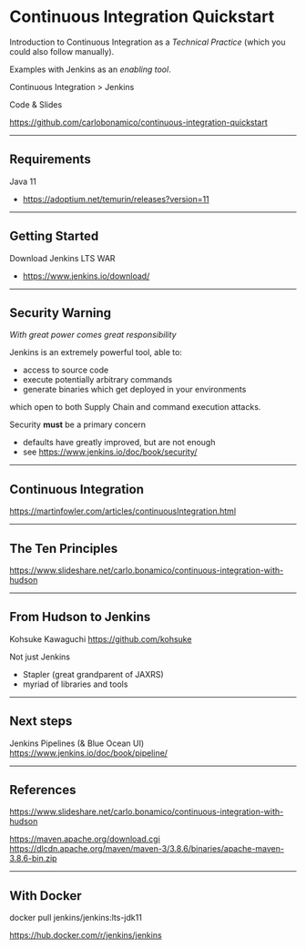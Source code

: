# Continuous Integration Quickstart
Introduction to Continuous Integration as a _Technical Practice_ (which you could also follow manually).

Examples with Jenkins as an _enabling tool_.

Continuous Integration > Jenkins

Code & Slides

https://github.com/carlobonamico/continuous-integration-quickstart

----
## Requirements
Java 11
* https://adoptium.net/temurin/releases?version=11

----
## Getting Started 
Download Jenkins LTS WAR
* https://www.jenkins.io/download/

----
## Security Warning
_With great power comes great responsibility_

Jenkins is an extremely powerful tool, able to: 
* access to source code
* execute potentially arbitrary commands
* generate binaries which get deployed in your environments

which open to both Supply Chain and command execution attacks.

Security __must__ be a primary concern
* defaults have greatly improved, but are not enough
* see https://www.jenkins.io/doc/book/security/

----
## Continuous Integration
https://martinfowler.com/articles/continuousIntegration.html

----
## The Ten Principles
https://www.slideshare.net/carlo.bonamico/continuous-integration-with-hudson

----
## From Hudson to Jenkins
Kohsuke Kawaguchi
https://github.com/kohsuke

Not just Jenkins
* Stapler (great grandparent of JAXRS)
* myriad of libraries and tools

----
## Next steps
Jenkins Pipelines (& Blue Ocean UI)
https://www.jenkins.io/doc/book/pipeline/

----
## References

https://www.slideshare.net/carlo.bonamico/continuous-integration-with-hudson

https://maven.apache.org/download.cgi
https://dlcdn.apache.org/maven/maven-3/3.8.6/binaries/apache-maven-3.8.6-bin.zip

----
## With Docker

docker pull jenkins/jenkins:lts-jdk11

https://hub.docker.com/r/jenkins/jenkins

